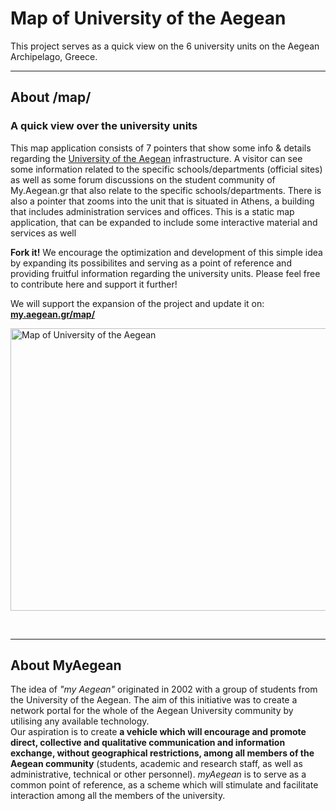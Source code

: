 Map of University of the Aegean
===========

This project serves as a quick view on the 6 university units on the Aegean Archipelago, Greece.

---------------------------------------

## About /map/

### A quick view over the university units

<p>This map application consists of 7 pointers that show some info &amp; details regarding the <a href="http://www.aegean.gr" target="_blank" title="University of the Aegean">University of the Aegean</a> infrastructure. A visitor can see some information related to the specific schools/departments (official sites) as well as some forum discussions on the student community of My.Aegean.gr that also relate to the specific schools/departments. There is also a pointer that zooms into the unit that is situated in Athens, a building that includes administration services and offices. This is a static map application, that can be expanded to include some interactive material and services as well</p>

<p><strong>Fork it!</strong> We encourage the optimization and development of this simple idea by expanding its possibilites and serving as a point of reference and providing fruitful information regarding the university units. Please feel free to contribute here and support it further!</p>

<p>We will support the expansion of the project and update it on: <strong><a href="http://my.aegean.gr/map/" target="_blank">my.aegean.gr/map/</a></strong> </p>

<p><img src="http://my.aegean.gr/map/AegeanUniversity-GR-MapView.png" alt="Map of University of the Aegean" width="659" height="452"></p>

<p><br/></p>

---------------------------------------


## About MyAegean

<p>The idea of <em>"my Aegean"</em> originated in 2002 with a group of students from the University of the Aegean. The aim of this initiative was to create a network portal for the whole of the Aegean University community by utilising any available technology.<br>Our aspiration is to create <strong>a vehicle which will encourage and promote direct, collective and qualitative communication and information exchange, without geographical restrictions, among all members of the Aegean community</strong> (students, academic and research staff, as well as administrative, technical or other personnel). <em>myAegean</em> is to serve as a common point of reference, as a scheme which will stimulate and facilitate interaction among all the members of the university.</p>

